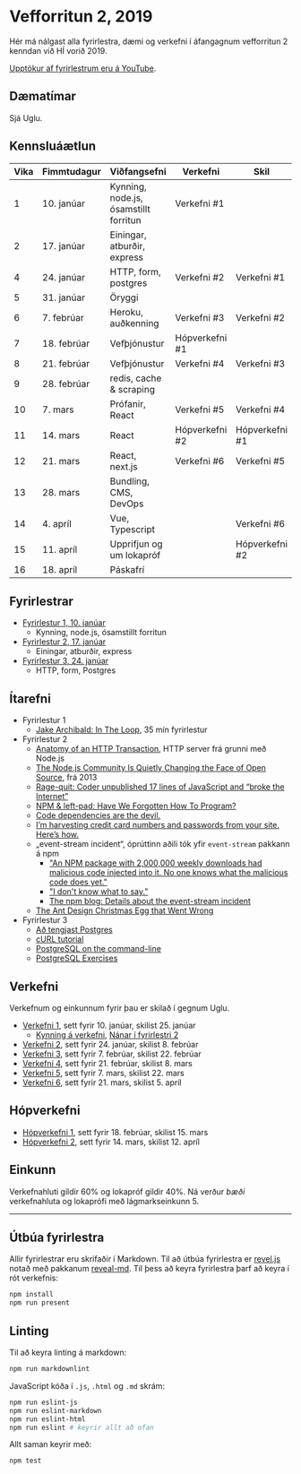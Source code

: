 # Vefforritun 2, 2019

Hér má nálgast alla fyrirlestra, dæmi og verkefni í áfangagnum vefforritun 2 kenndan við HÍ vorið 2019.

[Upptökur af fyrirlestrum eru á YouTube](https://www.youtube.com/playlist?list=PLRj-ccg8iozy9xtBk-02VNOnOoIFR84Oe).

## Dæmatímar

Sjá Uglu.

## Kennsluáætlun

| Vika | Fimmtudagur   | Viðfangsefni                        | Verkefni       | Skil           |
|------|-------------|---------------------------------------|----------------|----------------|
|   1  | 10. janúar  | Kynning, node.js, ósamstillt forritun | Verkefni #1    |                |
|   2  | 17. janúar  | Einingar, atburðir, express           |                |                |
|   4  | 24. janúar  | HTTP, form, postgres                  | Verkefni #2    | Verkefni #1    |
|   5  | 31. janúar  | Öryggi                                |                |                |
|   6  | 7. febrúar  | Heroku, auðkenning                    | Verkefni #3    | Verkefni #2    |
|   7  | 18. febrúar | Vefþjónustur                          | Hópverkefni #1 |                |
|   8  | 21. febrúar | Vefþjónustur                          | Verkefni #4    | Verkefni #3    |
|   9  | 28. febrúar | redis, cache & scraping               |                |                |
|  10  | 7. mars     | Prófanir, React                       | Verkefni #5    | Verkefni #4    |
|  11  | 14. mars    | React                                 | Hópverkefni #2 | Hópverkefni #1 |
|  12  | 21. mars    | React, next.js                        | Verkefni #6    | Verkefni #5    |
|  13  | 28. mars    | Bundling, CMS, DevOps                 |                |                |
|  14  | 4. apríl    | Vue, Typescript                       |                | Verkefni #6    |
|  15  | 11. apríl   | Upprifjun og um lokapróf              |                | Hópverkefni #2 |
|  16  | 18. apríl   | Páskafrí                              |                |                |

## Fyrirlestrar

* [Fyrirlestur 1, 10. janúar](fyrirlestrar/01/)
  - Kynning, node.js, ósamstillt forritun
* [Fyrirlestur 2, 17. janúar](fyrirlestrar/02/)
  - Einingar, atburðir, express
* [Fyrirlestur 3, 24. janúar](fyrirlestrar/03/)
  - HTTP, form, Postgres

## Ítarefni

* Fyrirlestur 1
  - [Jake Archibald: In The Loop](https://www.youtube.com/watch?v=cCOL7MC4Pl0), 35 mín fyrirlestur
* Fyrirlestur 2
  - [Anatomy of an HTTP Transaction](https://nodejs.org/en/docs/guides/anatomy-of-an-http-transaction/), HTTP server frá grunni með Node.js
  - [The Node.js Community Is Quietly Changing the Face of Open Source](http://caines.ca/blog/2013/04/13/the-node-dot-js-community-is-quietly-changing-the-face-of-open-source/), frá 2013
  - [Rage-quit: Coder unpublished 17 lines of JavaScript and “broke the Internet”](https://arstechnica.com/information-technology/2016/03/rage-quit-coder-unpublished-17-lines-of-javascript-and-broke-the-internet/)
  - [NPM & left-pad: Have We Forgotten How To Program?](http://www.haneycodes.net/npm-left-pad-have-we-forgotten-how-to-program/)
  - [Code dependencies are the devil.](https://medium.freecodecamp.org/code-dependencies-are-the-devil-35ed28b556d)
  - [I’m harvesting credit card numbers and passwords from your site. Here’s how.](https://hackernoon.com/im-harvesting-credit-card-numbers-and-passwords-from-your-site-here-s-how-9a8cb347c5b5)
  - „event-stream incident“, óprúttinn aðili tók yfir `event-stream` pakkann á npm
    + ["An NPM package with 2,000,000 weekly downloads had malicious code injected into it. No one knows what the malicious code does yet."](https://twitter.com/garybernhardt/status/1067111872225136640)
    + ["I don't know what to say."](https://github.com/dominictarr/event-stream/issues/116)
    + [The npm blog: Details about the event-stream incident](https://blog.npmjs.org/post/180565383195/details-about-the-event-stream-incident)
  - [The Ant Design Christmas Egg that Went Wrong](https://blog.shunliang.io/frontend/2018/12/25/the-ant-design-xmas-egg-that-went-wrong.html)
* Fyrirlestur 3
  - [Að tengjast Postgres](itarefni/postgres.md)
  - [cURL tutorial](https://curl.haxx.se/docs/httpscripting.html)
  - [PostgreSQL on the command-line](http://phili.pe/posts/postgresql-on-the-command-line/)
  - [PostgreSQL Exercises](https://pgexercises.com/)

## Verkefni

Verkefnum og einkunnum fyrir þau er skilað í gegnum Uglu.

* [Verkefni 1](https://github.com/vefforritun/vef2-2019-v1), sett fyrir 10. janúar, skilist 25. janúar
  - [Kynning á verkefni](https://youtu.be/ADmCKJJOzuk), [Nánar í fyrirlestri 2](https://youtu.be/MQBTq1yuxBA)
* [Verkefni 2](https://github.com/vefforritun/vef2-2019-v2), sett fyrir 24. janúar, skilist 8. febrúar
* [Verkefni 3](https://github.com/vefforritun/vef2-2019-v3), sett fyrir 7. febrúar, skilist 22. febrúar
* [Verkefni 4](https://github.com/vefforritun/vef2-2019-v4), sett fyrir 21. febrúar, skilist 8. mars
* [Verkefni 5](https://github.com/vefforritun/vef2-2019-v5), sett fyrir 7. mars, skilist 22. mars
* [Verkefni 6](https://github.com/vefforritun/vef2-2019-v6), sett fyrir 21. mars, skilist 5. apríl

## Hópverkefni

* [Hópverkefni 1](https://github.com/vefforritun/vef2-2019-h1), sett fyrir 18. febrúar, skilist 15. mars
* [Hópverkefni 2](https://github.com/vefforritun/vef2-2019-h2), sett fyrir 14. mars, skilist 12. apríl

## Einkunn

Verkefnahluti gildir 60% og lokapróf gildir 40%. Ná verður *bæði* verkefnahluta og lokaprófi með lágmarkseinkunn 5.

---

## Útbúa fyrirlestra

Allir fyrirlestrar eru skrifaðir í Markdown.
Til að útbúa fyrirlestra er [revel.js](https://revealjs.com/) notað með pakkanum [reveal-md](https://github.com/webpro/reveal-md).
Til þess að keyra fyrirlestra þarf að keyra í rót verkefnis:

```bash
npm install
npm run present
```

## Linting

Til að keyra linting á markdown:

```bash
npm run markdownlint
```

JavaScript kóða í `.js`, `.html` og `.md` skrám:

```bash
npm run eslint-js
npm run eslint-markdown
npm run eslint-html
npm run eslint # keyrir allt að ofan
```

Allt saman keyrir með:

```bash
npm test
```
